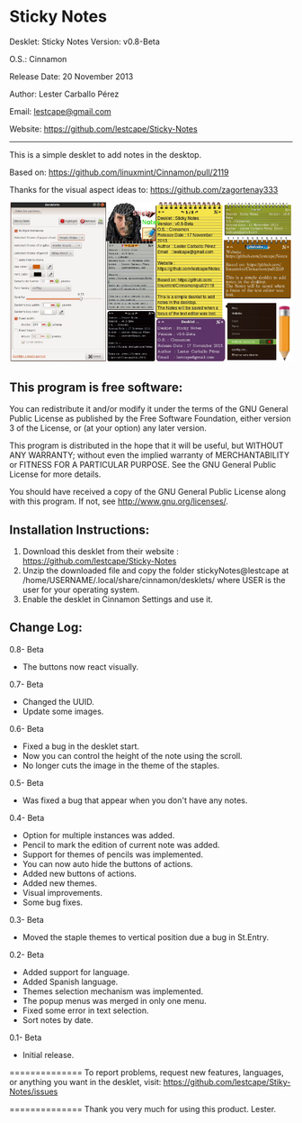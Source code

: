 Sticky Notes
=====

Desklet: Sticky Notes Version: v0.8-Beta

O.S.: Cinnamon 

Release Date: 20 November 2013

Author: Lester Carballo Pérez

Email: lestcape@gmail.com
 
Website: https://github.com/lestcape/Sticky-Notes

--------------

This is a simple desklet to add notes in the desktop.

Based on: https://github.com/linuxmint/Cinnamon/pull/2119

Thanks for the visual aspect ideas to:
https://github.com/zagortenay333

![Alt text](/stickyNotes@lestcape/Capture.png)



This program is free software:
--------------
You can redistribute it and/or modify it under the terms of the GNU General Public License as published by the Free Software Foundation, either version 3 of the License, or (at your option) any later version.

This program is distributed in the hope that it will be useful, but WITHOUT ANY WARRANTY; without even the implied warranty of MERCHANTABILITY or FITNESS FOR A PARTICULAR PURPOSE. See the GNU General Public License for more details.

You should have received a copy of the GNU General Public License along with this program. If not, see http://www.gnu.org/licenses/.


Installation Instructions:
--------------
1. Download this desklet from their website : https://github.com/lestcape/Sticky-Notes
2. Unzip the downloaded file and copy the folder stickyNotes@lestcape at /home/USERNAME/.local/share/cinnamon/desklets/ where USER is the user for your operating system.
3. Enable the desklet in Cinnamon Settings and use it.


Change Log:
--------------
0.8- Beta
   - The buttons now react visually.

0.7- Beta
   - Changed the UUID.
   - Update some images.

0.6- Beta
   - Fixed a bug in the desklet start.
   - Now you can control the height of the note using the scroll.
   - No longer cuts the image in the theme of the staples.

0.5- Beta
   - Was fixed a bug that appear when you don't have any notes.

0.4- Beta
   - Option for multiple instances was added.
   - Pencil to mark the edition of current note was  added.
   - Support for themes of pencils was implemented.
   - You can now auto hide the buttons of actions.
   - Added new buttons of actions.
   - Added new themes.
   - Visual improvements.
   - Some bug fixes.

0.3- Beta
   - Moved the staple themes to vertical position due a bug in St.Entry.

0.2- Beta
   - Added support for language.
   - Added Spanish language.
   - Themes selection mechanism was implemented.
   - The popup menus was merged in only one menu.
   - Fixed some error in text selection.
   - Sort notes by date.

0.1- Beta
   - Initial release.

==============
To report problems, request new features, languages, or anything you want in the desklet, visit:
https://github.com/lestcape/Stiky-Notes/issues

==============
Thank you very much for using this product.
Lester.

